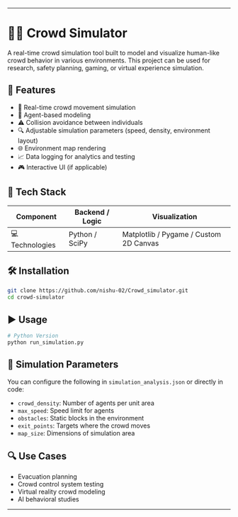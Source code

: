
---

# 🧍‍♂️ Crowd Simulator

A real-time crowd simulation tool built to model and visualize human-like crowd behavior in various environments. This project can be used for research, safety planning, gaming, or virtual experience simulation.

## 🌟 Features

- 🔄 Real-time crowd movement simulation
- 🧠 Agent-based modeling
- ⚠️ Collision avoidance between individuals
- 🔍 Adjustable simulation parameters (speed, density, environment layout)
- 🌐 Environment map rendering
- 📈 Data logging for analytics and testing
- 🎮 Interactive UI (if applicable)

## 🚀 Tech Stack

| Component          | Backend / Logic     | Visualization                     |
|--------------------|---------------------|-----------------------------------|
| 💻 Technologies     | Python / SciPy      | Matplotlib / Pygame / Custom 2D Canvas |


## 🛠️ Installation

```bash
git clone https://github.com/nishu-02/Crowd_simulator.git
cd crowd-simulator
```

## ▶️ Usage

```bash
# Python Version
python run_simulation.py

```


## 🧪 Simulation Parameters

You can configure the following in `simulation_analysis.json` or directly in code:
- `crowd_density`: Number of agents per unit area
- `max_speed`: Speed limit for agents
- `obstacles`: Static blocks in the environment
- `exit_points`: Targets where the crowd moves
- `map_size`: Dimensions of simulation area


## 🔍 Use Cases

- Evacuation planning
- Crowd control system testing
- Virtual reality crowd modeling
- AI behavioral studies
---
